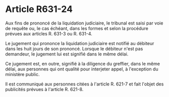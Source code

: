 # Article R631-24

Aux fins de prononcé de la liquidation judiciaire, le tribunal est saisi par voie de requête ou, le cas échéant, dans les formes et selon la procédure prévues aux articles R. 631-3 ou R. 631-4.

Le jugement qui prononce la liquidation judiciaire est notifié au débiteur dans les huit jours de son prononcé. Lorsque le débiteur n'est pas demandeur, le jugement lui est signifié dans le même délai.

Ce jugement est, en outre, signifié à la diligence du greffier, dans le même délai, aux personnes qui ont qualité pour interjeter appel, à l'exception du ministère public.

Il est communiqué aux personnes citées à l'article R. 621-7 et fait l'objet des publicités prévues à l'article R. 621-8.
